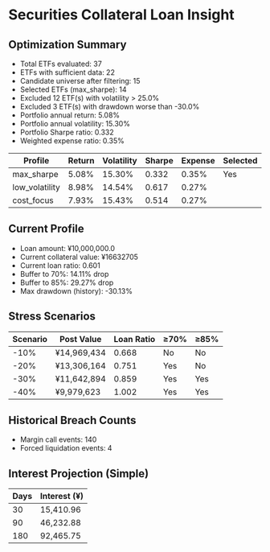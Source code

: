 # Securities Collateral Loan Insight

## Optimization Summary
- Total ETFs evaluated: 37
- ETFs with sufficient data: 22
- Candidate universe after filtering: 15
- Selected ETFs (max_sharpe): 14
- Excluded 12 ETF(s) with volatility > 25.0%
- Excluded 3 ETF(s) with drawdown worse than -30.0%
- Portfolio annual return: 5.08%
- Portfolio annual volatility: 15.30%
- Portfolio Sharpe ratio: 0.332
- Weighted expense ratio: 0.35%

| Profile | Return | Volatility | Sharpe | Expense | Selected |
| --- | --- | --- | --- | --- | --- |
| max_sharpe | 5.08% | 15.30% | 0.332 | 0.35% | Yes |
| low_volatility | 8.98% | 14.54% | 0.617 | 0.27% |  |
| cost_focus | 7.93% | 15.43% | 0.514 | 0.27% |  |

## Current Profile
- Loan amount: ¥10,000,000.0
- Current collateral value: ¥16632705
- Current loan ratio: 0.601
- Buffer to 70%: 14.11% drop
- Buffer to 85%: 29.27% drop
- Max drawdown (history): -30.13%

## Stress Scenarios
| Scenario | Post Value | Loan Ratio | ≥70% | ≥85% |
| --- | --- | --- | --- | --- |
| -10% | ¥14,969,434 | 0.668 | No | No |
| -20% | ¥13,306,164 | 0.751 | Yes | No |
| -30% | ¥11,642,894 | 0.859 | Yes | Yes |
| -40% | ¥9,979,623 | 1.002 | Yes | Yes |

## Historical Breach Counts
- Margin call events: 140
- Forced liquidation events: 4

## Interest Projection (Simple)
| Days | Interest (¥) |
| --- | --- |
| 30 | 15,410.96 |
| 90 | 46,232.88 |
| 180 | 92,465.75 |
